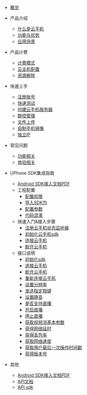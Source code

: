 * [概览](/uphone/README.md)
* 产品介绍   <!-- 以下是参考的目录模版，旨在建议产品文档应该包含的内容模块。实际章节划分可根据实际内容进行调整 -->
   * [什么是云手机](/uphone/_whatUphone.md)
   * [功能与优势](/uphone/_function.md)
   * [应用场景](/uphone/_application.md)

* 产品计费
   * [计费模式](/uphone/price.md#计费模式)
   * [云主机配置](/uphone/price.md#云手机服务器)
   * [资源删除](/uphone/price.md#退费规则)

* 快速上手
  * [注册账号](/uphone/guide.md#注册账号)
  * [快速测试](/uphone/guide.md#快速测试)
  * [创建云手机服务器](/uphone/guide.md#创建云手机服务器)
  * [群控管理](/uphone/guide.md#群控管理)
  * [文件上传](/uphone/guide.md#文件上传)
  * [自制手机镜像](/uphone/guide.md#自制镜像)
  * [独立IP](/uphone/guide.md#独立公网IP)

* 常见问题
  * [功能相关](/uphone/FAQ.md#功能相关)
  * [体验相关](/uphone/FAQ.md#体验相关)
  
* UPhone SDK集成指南
  * [Android SDK接入文档PDF](https://static.ucloud.cn/docs/uphone/images/UPhoneSDK.pdf)
  * 工程配置     
    * [配置权限](/uphone/sdk.md#配置权限)        
    * [导入SDK包](/uphone/sdk.md#导入SDK包)     
    * [配置参数](/uphone/sdk.md#配置参数)    
    * [代码混淆](/uphone/sdk.md#代码混淆)  
  * 快速入门&接入步骤  
    * [注册云手机状态监听器](/uphone/sdk.md#注册云手机状态监听器)  	
    * [初始化云手机sdk](/uphone/sdk.md#初始化云手机sdk)   	 
    * [连接云手机](/uphone/sdk.md#连接UPhone)       
    * [断开云手机](/uphone/sdk.md#断开UPhone)  
  * 接口说明   
    * [初始化sdk](/uphone/sdk.md#初始化sdk) 
    * [连接云手机](/uphone/sdk.md#连接云手机)  
    * [断开云手机](/uphone/sdk.md#断开云手机)      
    * [重新连接云手机](/uphone/sdk.md#重新连接云手机)      
    * [设置分辨率](/uphone/sdk.md#设置分辨率)         
    * [发送指定按键](/uphone/sdk.md#发送指定按键)       
    * [设置静音](/uphone/sdk.md#设置静音)     
    * [是否支持直播](/uphone/sdk.md#是否支持直播)    
    * [开启直播](/uphone/sdk.md#开启直播)    
    * [停止直播](/uphone/sdk.md#停止直播)    
    * [获取视频流基本参数](/uphone/sdk.md#获取视频流基本参数)    
    * [获得网络延时](/uphone/sdk.md#获得网络延时)  
    * [获得丢包率](/uphone/sdk.md#获得丢包率)     
    * [获取网络速度](/uphone/sdk.md#获取网络速度)    
    * [获取用户最后一次操作时间戳](/uphone/sdk.md#获取用户最后一次操作时间戳)     
    * [获得版本号](/uphone/sdk.md#获得版本号)
    
* 其他
  * [Android SDK接入文档PDF](https://static.ucloud.cn/docs/uphone/images/UPhoneSDK.pdf)
  * [API文档](https://cms-docs.ucloudadmin.com/api/uphone-api/README)
  * [API sdk](https://cms-docs.ucloudadmin.com/tools)
